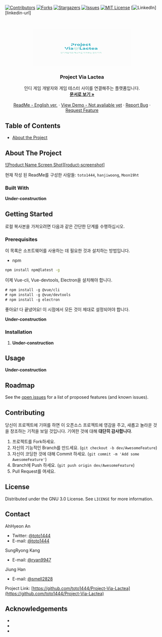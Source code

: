 <!-- DESCRIPTION -->
<!--
***
*** Guide to Project Via Lactea
***
*** @author  AhHyeon An <toto1444@gmail.com>
*** @version 1.2
*** @since   2020-09-27
*** @latest  2020-12-07 16:29
***
-->

<!-- NOTE FOR CONTRIBUTERS -->
<!--
*** Dec 03 2020, From: AhHyeon An <toto1444@gmail.com>
***
*** Dear contributers, I Ahhyeon An<toto1444@gmail.com> recently added and modified
*** a bunch of stuff to our project Project-Via-Lactea.
*** Before do farder work, I extremely recommend reviewing recent changes.
***
*** Thank you for all you guys dedication and contribution.
***
*** Senior General Project Manager and Lead Programmer&Designer,
***
*** Ahhyeon An
***
-->

<!-- PROJECT SHIELDS -->
<!--
*** I'm using markdown "reference style" links for readability.
*** Reference links are enclosed in brackets [ ] instead of parentheses ( ).
*** See the bottom of this document for the declaration of the reference variables
*** for contributors-url, forks-url, etc. This is an optional, concise syntax you may use.
*** https://www.markdownguide.org/basic-syntax/#reference-style-links
-->
[![Contributors][contributors-shield]][contributors-url]
[![Forks][forks-shield]][forks-url]
[![Stargazers][stars-shield]][stars-url]
[![Issues][issues-shield]][issues-url]
[![MIT License][license-shield]][license-url]
[![LinkedIn][linkedin-shield]][linkedin-url]



<!-- PROJECT LOGO -->
<br />
<p align="center">
  <a href="https://github.com/toto1444/Project-Via-Lactea">
    <img src="Assets/readme-images/logo-with-text.png" alt="Logo" width="320" height="120">
  </a>

  <h3 align="center">Project Via Lactea</h3>

  <p align="center">
    인디 게임 개발자와 게임 테스터 사이를 연결해주는 플랫폼입니다.
    <br />
    <a href="https://github.com/toto1444/Project-Via-Lactea/tree/master/Docs"><strong>문서로 보기 »</strong></a>
    <br />
    <br />
    <a href="README.md">ReadMe - English ver.</a>
    ·
    <a href="*">View Demo - Not avaliable yet</a>
    ·
    <a href="https://github.com/toto1444/Project-Via-Lactea/issues">Report Bug</a>
    ·
    <a href="https://github.com/toto1444/Project-Via-Lactea/issues">Request Feature</a>
  </p>
</p>



<!-- TABLE OF CONTENTS -->
## Table of Contents

* [About the Project](#about-the-project)



<!-- ABOUT THE PROJECT -->
## About The Project

[![Product Name Screen Shot][roduct-screenshot]](https://*)

현재 작성 된 ReadMe를 구성한 사람들: 
`toto1444`, `hanjiwoong`, `Moon19ht`


### Built With


**Under-construction**
<!--
* []()
* []()
* []()
-->


<!-- GETTING STARTED -->
## Getting Started

로컬 복사본을 가져오려면 다음과 같은 간단한 단계를 수행하십시오.

### Prerequisites

이 목록은 소프트웨어를 사용하는 데 필요한 것과 설치하는 방법입니다.
* npm
```sh
npm install npm@latest -g
```

이제 Vue-cli, Vue-devtools, Electron을 설치해야 합니다.
```
# npm install -g @vue/cli
# npm install -g @vue/devtools
# npm install -g electron
```

좋아요! 다 끝냈어요!
이 시점에서 모든 것이 제대로 설정되어야 합니다.

**Under-construction**

### Installation

1. **Under-construction**



<!-- USAGE EXAMPLES -->
## Usage

**Under-construction**



<!-- ROADMAP -->
## Roadmap

See the [open issues](https://github.com/toto1444/Project-Via-Lactea/issues) for a list of proposed features (and known issues).



<!-- CONTRIBUTING -->
## Contributing

당신이 프로젝트에 기여를 하면 이 오픈소스 프로젝트에 영감을 주고, 새롭고 놀라운 것을 창조하는 기적을 보일 것입니다. 기여한 것에 대해 **대단히 감사합니다**.

1. 프로젝트를 Fork하세요.
2. 자신의 기능적인 Branch를 만드세요. (`git checkout -b dev/AwesomeFeature`)
3. 자신이 코딩한 것에 대해 Commit 하세요. (`git commit -m 'Add some AwesomeFeature'`)
4. Branch에 Push 하세요. (`git push origin dev/AwesomeFeature`)
5. Pull Request를 여세요.



<!-- LICENSE -->
## License

Distributed under the GNU 3.0 License. See `LICENSE` for more information.



<!-- CONTACT -->
## Contact

AhHyeon An 
- Twitter:  [@toto1444](https://twitter.com/toto1444) 
- E-mail:   [@toto1444](mailto:toto1444@gmail.com?Subject=Project-Via-Lactea%20qustion)

SungRyong Kang 
- E-mail: [@ryan9947](ryan9947@daum.net?Subject=Project-Via-Lactea%20qustion)

Jiung Han 
- E-mail: [@smell2828](smell2828@daum.net?Subject=Project-Via-Lactea%20qustion)

Project Link: [https://github.com/toto1444/Project-Via-Lactea](https://github.com/toto1444/Project-Via-Lactea)



<!-- ACKNOWLEDGEMENTS -->
## Acknowledgements

* []()
* []()
* []()





<!-- MARKDOWN LINKS & IMAGES -->
<!-- https://www.markdownguide.org/basic-syntax/#reference-style-links -->
[contributors-shield]: https://img.shields.io/github/contributors/toto1444/repo.svg?style=flat-square
[contributors-url]: https://github.com/toto144/Project-Via-Lactea/graphs/contributors
[forks-shield]: https://img.shields.io/github/forks/toto1444/repo.svg?style=flat-square
[forks-url]: https://github.com/toto144/Project-Via-Lactea/network/members
[stars-shield]: https://img.shields.io/github/stars/toto1444/repo.svg?style=flat-square
[stars-url]: https://github.com/toto144/Project-Via-Lactea/stargazers
[issues-shield]: https://img.shields.io/github/issues/toto1444/repo.svg?style=flat-square
[issues-url]: https://github.com/toto144/Project-Via-Lactea/issues
[license-shield]: https://img.shields.io/github/license/toto1444/repo.svg?style=flat-square
[license-url]: https://github.com/toto144/Project-Via-Lactea/blob/master/LICENSE.txt
[linkedin-shield]: https://img.shields.io/badge/-LinkedIn-black.svg?style=flat-square&logo=linkedin&colorB=555
<!--[linkedin-url]: https://linkedin.com/in/toto1444
[product-screenshot]: readme-images/screenshot.png-->

